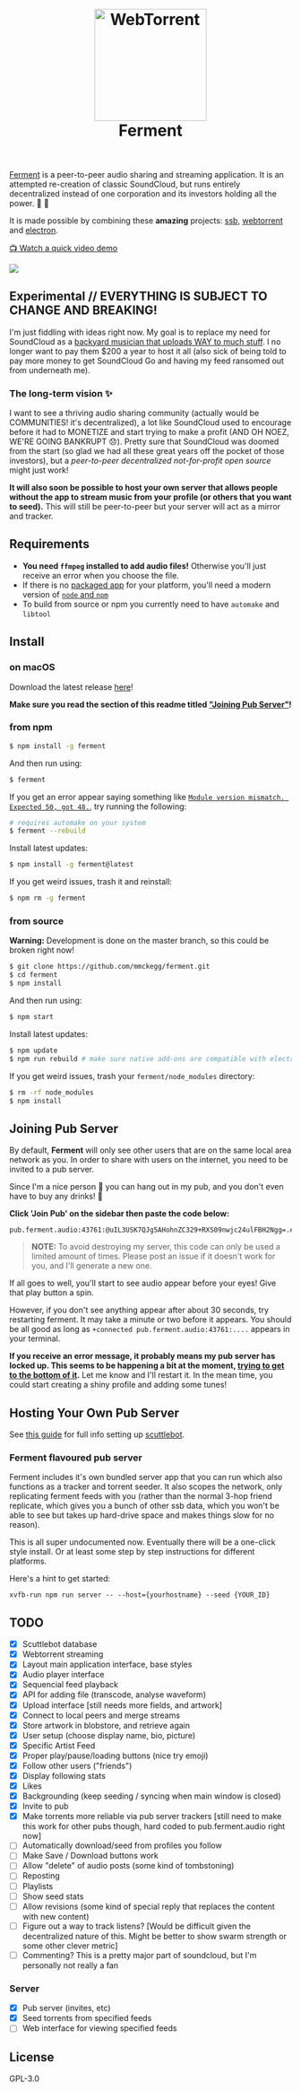 <h1 align="center">
  <br>
  <a href="http://ferment.audio"><img src="/ferment-logo.png" alt="WebTorrent" width="200"></a>
  <br>
  Ferment
  <br>
  <br>
</h1>

[Ferment](http://ferment.audio) is a peer-to-peer audio sharing and streaming application. It is an attempted re-creation of classic SoundCloud, but runs entirely decentralized instead of one corporation and its investors holding all the power. 💞 🍻

It is made possible by combining these **amazing** projects: [ssb](https://scuttlebot.io/), [webtorrent](https://webtorrent.io/) and [electron](http://electron.atom.io/).

[📺 Watch a quick video demo](https://www.youtube.com/watch?v=xgvxXbWYmrI)

![](/assets/ferment-screenshot-0.0.0.jpg)

## Experimental // EVERYTHING IS SUBJECT TO CHANGE AND BREAKING!

I'm just fiddling with ideas right now. My goal is to replace my need for SoundCloud as a [backyard musician that uploads WAY to much stuff](https://soundcloud.com/destroy-with-science). I no longer want to pay them $200 a year to host it all (also sick of being told to pay more money to get SoundCloud Go and having my feed ransomed out from underneath me).

### The long-term vision ✨

I want to see a thriving audio sharing community (actually would be COMMUNITIES! it's decentralized), a lot like SoundCloud used to encourage before it had to MONETIZE and start trying to make a profit (AND OH NOEZ, WE'RE GOING BANKRUPT 😞). Pretty sure that SoundCloud was doomed from the start (so glad we had all these great years off the pocket of those investors), but a _peer-to-peer decentralized not-for-profit open source_ might just work!

**It will also soon be possible to host your own server that allows people without the app to stream music from your profile (or others that you want to seed).** This will still be peer-to-peer but your server will act as a mirror and tracker.

## Requirements

- **You need `ffmpeg` installed to add audio files!** Otherwise you'll just receive an error when you choose the file.
- If there is no [packaged app](https://github.com/mmckegg/ferment/releases) for your platform, you'll need a modern version of [`node` and `npm`](https://nodejs.org)
- To build from source or npm you currently need to have `automake` and `libtool`

## Install

### on macOS

Download the latest release [here](https://github.com/mmckegg/ferment/releases)!

**Make sure you read the section of this readme titled ["Joining Pub Server"](#joining-pub-server)!**

### from npm

```bash
$ npm install -g ferment
```

And then run using:

```bash
$ ferment
```

If you get an error appear saying something like [`Module version mismatch. Expected 50, got 48.`](https://github.com/mmckegg/ferment/issues/5), try running the following:

```bash
# requires automake on your system
$ ferment --rebuild
```

Install latest updates:

```bash
$ npm install -g ferment@latest
```

If you get weird issues, trash it and reinstall:

```bash
$ npm rm -g ferment
```


### from source

**Warning:** Development is done on the master branch, so this could be broken right now!

```bash
$ git clone https://github.com/mmckegg/ferment.git
$ cd ferment
$ npm install
```

And then run using:

```bash
$ npm start
```

Install latest updates:

```bash
$ npm update
$ npm run rebuild # make sure native add-ons are compatible with electron version
```

If you get weird issues, trash your `ferment/node_modules` directory:

```bash
$ rm -rf node_modules
$ npm install
```

## Joining Pub Server

By default, **Ferment** will only see other users that are on the same local area network as you. In order to share with users on the internet, you need to be invited to a pub server.

Since I'm a nice person 💖 you can hang out in my pub, and you don't even have to buy any drinks! 🍻

**Click 'Join Pub' on the sidebar then paste the code below:**

```
pub.ferment.audio:43761:@uIL3USK7QJg5AHohnZC329+RXS09nwjc24ulFBH2Ngg=.ed25519~MqAyQji/+ZHHtq9JM8Dl/w6hOujxXAxlOpYiFUfLgRM=
```

> **NOTE:** To avoid destroying my server, this code can only be used a limited amount of times. Please post an issue if it doesn't work for you, and I'll generate a new one.

If all goes to well, you'll start to see audio appear before your eyes! Give that play button a spin.

However, if you don't see anything appear after about 30 seconds, try restarting ferment. It may take a minute or two before it appears. You should be all good as long as `+connected pub.ferment.audio:43761:....` appears in your terminal.

**If you receive an error message, it probably means my pub server has locked up. This seems to be happening a bit at the moment, [trying to get to the bottom of it](https://github.com/mmckegg/ferment/issues/7).** Let me know and I'll restart it. In the mean time, you could start creating a shiny profile and adding some tunes!

## Hosting Your Own Pub Server

See [this guide](http://ssbc.github.io/docs/scuttlebot/howto-setup-a-pub.html) for full info setting up [scuttlebot](http://ssbc.github.io/scuttlebot/).

### Ferment flavoured pub server

Ferment includes it's own bundled server app that you can run which also functions as a tracker and torrent seeder. It also scopes the network, only replicating ferment feeds with you (rather than the normal 3-hop friend replicate, which gives you a bunch of other ssb data, which you won't be able to see but takes up hard-drive space and makes things slow for no reason).

This is all super undocumented now. Eventually there will be a one-click style install. Or at least some step by step instructions for different platforms.

Here's a hint to get started:

```
xvfb-run npm run server -- --host={yourhostname} --seed {YOUR_ID}
```

## TODO

- [x] Scuttlebot database
- [x] Webtorrent streaming
- [x] Layout main application interface, base styles
- [x] Audio player interface
- [x] Sequencial feed playback
- [x] API for adding file (transcode, analyse waveform)
- [x] Upload interface [still needs more fields, and artwork]
- [x] Connect to local peers and merge streams
- [x] Store artwork in blobstore, and retrieve again
- [x] User setup (choose display name, bio, picture)
- [x] Specific Artist Feed
- [x] Proper play/pause/loading buttons (nice try emoji)
- [x] Follow other users ("friends")
- [x] Display following stats
- [x] Likes
- [x] Backgrounding (keep seeding / syncing when main window is closed)
- [x] Invite to pub
- [x] Make torrents more reliable via pub server trackers [still need to make this work for other pubs though, hard coded to pub.ferment.audio right now]
- [ ] Automatically download/seed from profiles you follow
- [ ] Make Save / Download buttons work
- [ ] Allow "delete" of audio posts (some kind of tombstoning)
- [ ] Reposting
- [ ] Playlists
- [ ] Show seed stats
- [ ] Allow revisions (some kind of special reply that replaces the content with new content)
- [ ] Figure out a way to track listens? [Would be difficult given the decentralized nature of this. Might be better to show swarm strength or some other clever metric]
- [ ] Commenting? This is a pretty major part of soundcloud, but I'm personally not really a fan

### Server

- [x] Pub server (invites, etc)
- [x] Seed torrents from specified feeds
- [ ] Web interface for viewing specified feeds

## License

GPL-3.0

